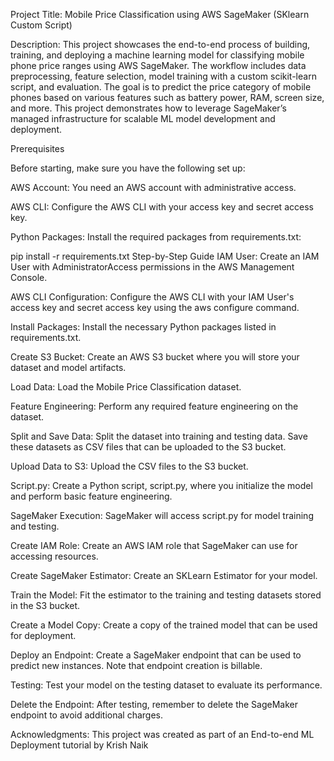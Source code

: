 Project Title: Mobile Price Classification using AWS SageMaker (SKlearn Custom Script)

Description:
This project showcases the end-to-end process of building, training, and deploying a machine learning model for classifying mobile phone price ranges using AWS SageMaker. The workflow includes data preprocessing, feature selection, model training with a custom scikit-learn script, and evaluation. The goal is to predict the price category of mobile phones based on various features such as battery power, RAM, screen size, and more. This project demonstrates how to leverage SageMaker’s managed infrastructure for scalable ML model development and deployment.


Prerequisites

Before starting, make sure you have the following set up:

AWS Account: You need an AWS account with administrative access.

AWS CLI: Configure the AWS CLI with your access key and secret access key.

Python Packages: Install the required packages from requirements.txt:

pip install -r requirements.txt
Step-by-Step Guide
IAM User:
Create an IAM User with AdministratorAccess permissions in the AWS Management Console.

AWS CLI Configuration:
Configure the AWS CLI with your IAM User's access key and secret access key using the aws configure command.

Install Packages:
Install the necessary Python packages listed in requirements.txt.

Create S3 Bucket:
Create an AWS S3 bucket where you will store your dataset and model artifacts.

Load Data:
Load the Mobile Price Classification dataset.

Feature Engineering:
Perform any required feature engineering on the dataset.

Split and Save Data:
Split the dataset into training and testing data. Save these datasets as CSV files that can be uploaded to the S3 bucket.

Upload Data to S3:
Upload the CSV files to the S3 bucket.

Script.py:
Create a Python script, script.py, where you initialize the model and perform basic feature engineering.

SageMaker Execution:
SageMaker will access script.py for model training and testing.

Create IAM Role:
Create an AWS IAM role that SageMaker can use for accessing resources.

Create SageMaker Estimator:
Create an SKLearn Estimator for your model.

Train the Model:
Fit the estimator to the training and testing datasets stored in the S3 bucket.

Create a Model Copy:
Create a copy of the trained model that can be used for deployment.

Deploy an Endpoint:
Create a SageMaker endpoint that can be used to predict new instances. Note that endpoint creation is billable.

Testing:
Test your model on the testing dataset to evaluate its performance.

Delete the Endpoint:
After testing, remember to delete the SageMaker endpoint to avoid additional charges.



Acknowledgments:
This project was created as part of an End-to-end ML Deployment tutorial by Krish Naik
